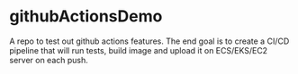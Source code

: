# githubActionsDemo
A repo to test out github actions features. The end goal is to create a CI/CD pipeline that will run tests, build image and upload it on ECS/EKS/EC2 server on each push.
